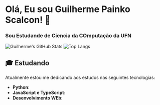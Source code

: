 # Olá, Eu sou Guilherme Painko Scalcon! 👋
### Sou Estudande de Ciencia da COmputação da UFN

![Guilherme's GitHub Stats](https://github-profile-summary-cards.vercel.app/api/cards/profile-details?username=GPainko&theme=dark)
![Top Langs](https://github-readme-stats.vercel.app/api/top-langs/?username=GPainko&layout=compact&langs_count=10&theme=dark&hide_border=true)

## 🎓 Estudando
Atualmente estou me dedicando aos estudos nas seguintes tecnologias:
- **Python**:
- **JavaScript e TypeScript**: 
- **Desenvolvimento WEb**: 
